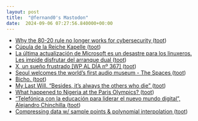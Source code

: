 ```yaml
---
layout: post
title:  "@fernand0's Mastodon"
date:  2024-09-06 07:27:56.840000+00:00
---
```

*  [Why the 80-20 rule no longer works for cybersecurity ](https://www.scmagazine.com/perspective/why-the-80-20-rule-no-longer-works-for-cybersecurit) ([toot](https://mastodon.social/@fernand0/113089424709275433))
*  [Cúpula de la Reiche Kapelle ](https://www.flickr.com/photos/fernand0/53946432544) ([toot](https://mastodon.social/@fernand0/113089341014981330))
*  [La última actualización de Microsoft es un desastre para los linuxeros. Les impide disfrutar del arranque dual ](https://www.xataka.com/aplicaciones/ultima-actualizacion-microsoft-desastre-para-linuxeros-les-impide-disfrutar-arranque-dua) ([toot](https://mastodon.social/@fernand0/113088764695002790))
*  [X, un sueño frustrado [WP AL DÍA nº 367] ](https://www.blogpocket.com/2024/08/19/x-un-sueno-frustrado-wp-al-dia-no-367) ([toot](https://mastodon.social/@fernand0/113087929437041560))
*  [Seoul welcomes the world’s first audio museum - The Spaces ](https://thespaces.com/seoul-welcomes-the-worlds-first-audio-museum) ([toot](https://mastodon.social/@fernand0/113086198412482419))
*  [Bicho. ](https://avecesunafoto.wordpress.com/2024/09/05/bicho-6) ([toot](https://mastodon.social/@fernand0/113086079367934734))
*  [My Last Will. “Besides, it’s always the others who die” ](https://we-make-money-not-art.com/my-last-will-besides-its-always-the-others-who-die) ([toot](https://mastodon.social/@fernand0/113085806142489907))
*  [What happened to Nigeria at the Paris Olympics? ](https://globalvoices.org/2024/08/21/what-happened-to-nigeria-at-the-paris-olympics) ([toot](https://mastodon.social/@fernand0/113085556833738871))
*  [“Telefónica con la educación para liderar el nuevo mundo digital”, Alejandro Chinchilla ](https://www.telefonica.com/es/sala-comunicacion/blog/telefonica-educacion-liderar-nuevo-mundo-digital-alejandro-chinchilla) ([toot](https://mastodon.social/@fernand0/113085353871505944))
*  [Compressing data w/ sample points & polynomial interpolation ](https://www.johndcook.com/blog/2024/08/17/compression-and-interpolation) ([toot](https://mastodon.social/@fernand0/113084795240324192))
